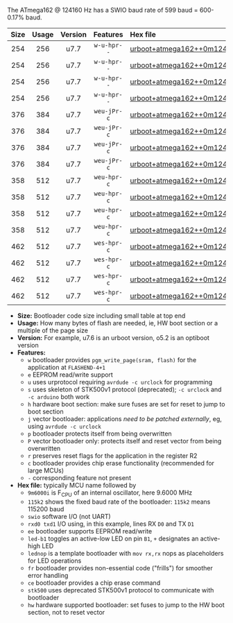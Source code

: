 The ATmega162 @ 124160 Hz has a SWIO baud rate of 599 baud = 600-0.17% baud.

|Size|Usage|Version|Features|Hex file|
|:-:|:-:|:-:|:-:|:--|
|254|256|u7.7|`w-u-hpr--`|[urboot+atmega162++0m124160i++++0k6_swio_rxb2_txb3_led+b0_hw.hex](https://raw.githubusercontent.com/stefanrueger/urboot.hex/main/mcus/atmega162/internal_oscillator/fint++0m124160_Hz/br++++0k6_bps/urboot+atmega162++0m124160i++++0k6_swio_rxb2_txb3_led+b0_hw.hex)|
|254|256|u7.7|`w-u-hpr--`|[urboot+atmega162++0m124160i++++0k6_swio_rxb2_txb3_lednop_hw.hex](https://raw.githubusercontent.com/stefanrueger/urboot.hex/main/mcus/atmega162/internal_oscillator/fint++0m124160_Hz/br++++0k6_bps/urboot+atmega162++0m124160i++++0k6_swio_rxb2_txb3_lednop_hw.hex)|
|254|256|u7.7|`w-u-hpr--`|[urboot+atmega162++0m124160i++++0k6_swio_rxd0_txd1_led+b0_hw.hex](https://raw.githubusercontent.com/stefanrueger/urboot.hex/main/mcus/atmega162/internal_oscillator/fint++0m124160_Hz/br++++0k6_bps/urboot+atmega162++0m124160i++++0k6_swio_rxd0_txd1_led+b0_hw.hex)|
|254|256|u7.7|`w-u-hpr--`|[urboot+atmega162++0m124160i++++0k6_swio_rxd0_txd1_lednop_hw.hex](https://raw.githubusercontent.com/stefanrueger/urboot.hex/main/mcus/atmega162/internal_oscillator/fint++0m124160_Hz/br++++0k6_bps/urboot+atmega162++0m124160i++++0k6_swio_rxd0_txd1_lednop_hw.hex)|
|376|384|u7.7|`weu-jPr-c`|[urboot+atmega162++0m124160i++++0k6_swio_rxb2_txb3_ee_led+b0_fr_ce.hex](https://raw.githubusercontent.com/stefanrueger/urboot.hex/main/mcus/atmega162/internal_oscillator/fint++0m124160_Hz/br++++0k6_bps/urboot+atmega162++0m124160i++++0k6_swio_rxb2_txb3_ee_led+b0_fr_ce.hex)|
|376|384|u7.7|`weu-jPr-c`|[urboot+atmega162++0m124160i++++0k6_swio_rxb2_txb3_ee_lednop_fr_ce.hex](https://raw.githubusercontent.com/stefanrueger/urboot.hex/main/mcus/atmega162/internal_oscillator/fint++0m124160_Hz/br++++0k6_bps/urboot+atmega162++0m124160i++++0k6_swio_rxb2_txb3_ee_lednop_fr_ce.hex)|
|376|384|u7.7|`weu-jPr-c`|[urboot+atmega162++0m124160i++++0k6_swio_rxd0_txd1_ee_led+b0_fr_ce.hex](https://raw.githubusercontent.com/stefanrueger/urboot.hex/main/mcus/atmega162/internal_oscillator/fint++0m124160_Hz/br++++0k6_bps/urboot+atmega162++0m124160i++++0k6_swio_rxd0_txd1_ee_led+b0_fr_ce.hex)|
|376|384|u7.7|`weu-jPr-c`|[urboot+atmega162++0m124160i++++0k6_swio_rxd0_txd1_ee_lednop_fr_ce.hex](https://raw.githubusercontent.com/stefanrueger/urboot.hex/main/mcus/atmega162/internal_oscillator/fint++0m124160_Hz/br++++0k6_bps/urboot+atmega162++0m124160i++++0k6_swio_rxd0_txd1_ee_lednop_fr_ce.hex)|
|358|512|u7.7|`weu-hpr-c`|[urboot+atmega162++0m124160i++++0k6_swio_rxb2_txb3_ee_led+b0_fr_ce_hw.hex](https://raw.githubusercontent.com/stefanrueger/urboot.hex/main/mcus/atmega162/internal_oscillator/fint++0m124160_Hz/br++++0k6_bps/urboot+atmega162++0m124160i++++0k6_swio_rxb2_txb3_ee_led+b0_fr_ce_hw.hex)|
|358|512|u7.7|`weu-hpr-c`|[urboot+atmega162++0m124160i++++0k6_swio_rxb2_txb3_ee_lednop_fr_ce_hw.hex](https://raw.githubusercontent.com/stefanrueger/urboot.hex/main/mcus/atmega162/internal_oscillator/fint++0m124160_Hz/br++++0k6_bps/urboot+atmega162++0m124160i++++0k6_swio_rxb2_txb3_ee_lednop_fr_ce_hw.hex)|
|358|512|u7.7|`weu-hpr-c`|[urboot+atmega162++0m124160i++++0k6_swio_rxd0_txd1_ee_led+b0_fr_ce_hw.hex](https://raw.githubusercontent.com/stefanrueger/urboot.hex/main/mcus/atmega162/internal_oscillator/fint++0m124160_Hz/br++++0k6_bps/urboot+atmega162++0m124160i++++0k6_swio_rxd0_txd1_ee_led+b0_fr_ce_hw.hex)|
|358|512|u7.7|`weu-hpr-c`|[urboot+atmega162++0m124160i++++0k6_swio_rxd0_txd1_ee_lednop_fr_ce_hw.hex](https://raw.githubusercontent.com/stefanrueger/urboot.hex/main/mcus/atmega162/internal_oscillator/fint++0m124160_Hz/br++++0k6_bps/urboot+atmega162++0m124160i++++0k6_swio_rxd0_txd1_ee_lednop_fr_ce_hw.hex)|
|462|512|u7.7|`wes-hpr-c`|[urboot+atmega162++0m124160i++++0k6_swio_rxb2_txb3_ee_led+b0_fr_ce_stk500_hw.hex](https://raw.githubusercontent.com/stefanrueger/urboot.hex/main/mcus/atmega162/internal_oscillator/fint++0m124160_Hz/br++++0k6_bps/urboot+atmega162++0m124160i++++0k6_swio_rxb2_txb3_ee_led+b0_fr_ce_stk500_hw.hex)|
|462|512|u7.7|`wes-hpr-c`|[urboot+atmega162++0m124160i++++0k6_swio_rxb2_txb3_ee_lednop_fr_ce_stk500_hw.hex](https://raw.githubusercontent.com/stefanrueger/urboot.hex/main/mcus/atmega162/internal_oscillator/fint++0m124160_Hz/br++++0k6_bps/urboot+atmega162++0m124160i++++0k6_swio_rxb2_txb3_ee_lednop_fr_ce_stk500_hw.hex)|
|462|512|u7.7|`wes-hpr-c`|[urboot+atmega162++0m124160i++++0k6_swio_rxd0_txd1_ee_led+b0_fr_ce_stk500_hw.hex](https://raw.githubusercontent.com/stefanrueger/urboot.hex/main/mcus/atmega162/internal_oscillator/fint++0m124160_Hz/br++++0k6_bps/urboot+atmega162++0m124160i++++0k6_swio_rxd0_txd1_ee_led+b0_fr_ce_stk500_hw.hex)|
|462|512|u7.7|`wes-hpr-c`|[urboot+atmega162++0m124160i++++0k6_swio_rxd0_txd1_ee_lednop_fr_ce_stk500_hw.hex](https://raw.githubusercontent.com/stefanrueger/urboot.hex/main/mcus/atmega162/internal_oscillator/fint++0m124160_Hz/br++++0k6_bps/urboot+atmega162++0m124160i++++0k6_swio_rxd0_txd1_ee_lednop_fr_ce_stk500_hw.hex)|

- **Size:** Bootloader code size including small table at top end
- **Usage:** How many bytes of flash are needed, ie, HW boot section or a multiple of the page size
- **Version:** For example, u7.6 is an urboot version, o5.2 is an optiboot version
- **Features:**
  + `w` bootloader provides `pgm_write_page(sram, flash)` for the application at `FLASHEND-4+1`
  + `e` EEPROM read/write support
  + `u` uses urprotocol requiring `avrdude -c urclock` for programming
  + `s` uses skeleton of STK500v1 protocol (deprecated); `-c urclock` and `-c arduino` both work
  + `h` hardware boot section: make sure fuses are set for reset to jump to boot section
  + `j` vector bootloader: applications *need to be patched externally*, eg, using `avrdude -c urclock`
  + `p` bootloader protects itself from being overwritten
  + `P` vector bootloader only: protects itself and reset vector from being overwritten
  + `r` preserves reset flags for the application in the register R2
  + `c` bootloader provides chip erase functionality (recommended for large MCUs)
  + `-` corresponding feature not present
- **Hex file:** typically MCU name followed by
  + `9m6000i` is F<sub>CPU</sub> of an internal oscillator, here 9.6000 MHz
  + `115k2` shows the fixed baud rate of the bootloader: `115k2` means 115200 baud
  + `swio` software I/O (not UART)
  + `rxd0 txd1` I/O using, in this example, lines RX `D0` and TX `D1`
  + `ee` bootloader supports EEPROM read/write
  + `led-b1` toggles an active-low LED on pin `B1`, `+` designates an active-high LED
  + `lednop` is a template bootloader with `mov rx,rx` nops as placeholders for LED operations
  + `fr` bootloader provides non-essential code ("frills") for smoother error handling
  + `ce` bootloader provides a chip erase command
  + `stk500` uses deprecated STK500v1 protocol to communicate with bootloader
  + `hw` hardware supported bootloader: set fuses to jump to the HW boot section, not to reset vector
